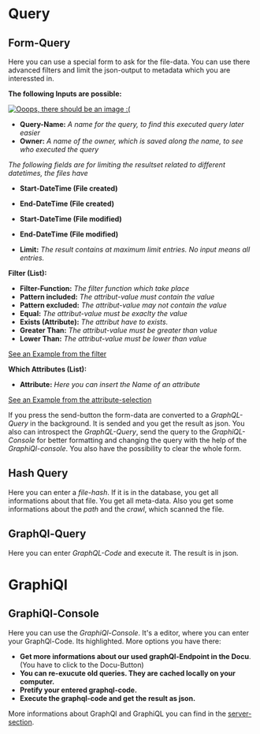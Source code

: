 # Query
## Form-Query
Here you can use a special form to ask for the file-data. You can use there advanced filters and limit the json-output to metadata which you are interessted in.

**The following Inputs are possible:**

[![Ooops, there should be an image :(](https://raw.githubusercontent.com/amos-project2/metadata-hub/develop/documentation/images/webui/webui-form-example.png)](https://raw.githubusercontent.com/amos-project2/metadata-hub/develop/documentation/images/webui/webui-form-example.png)

* **Query-Name:** _A name for the query, to find this executed query later easier_
* **Owner:** _A name of the owner, which is saved along the name, to see who executed the query_

_The following fields are for limiting the resultset related to different datetimes, the files have_
* **Start-DateTime (File created)**
* **End-DateTime (File created)**
* **Start-DateTime (File modified)**
* **End-DateTime (File modified)**

* **Limit:** _The result contains at maximum limit entries. No input means all entries._

**Filter (List):**

* **Filter-Function:** _The filter function which take place_
 * **Pattern included:** _The attribut-value must contain the value_
 * **Pattern excluded:** _The attribut-value may not contain the value_
 * **Equal:** _The attribut-value must be exaclty the value_
 * **Exists (Attribute):** _The attribut have to exists._
 * **Greater Than:** _The attribut-value must be greater than value_
 * **Lower Than:** _The attribut-value must be lower than value_

[See an Example from the filter](https://raw.githubusercontent.com/amos-project2/metadata-hub/develop/documentation/gifs/webui/filter-webui.gif)

**Which Attributes (List):**

* **Attribute:** _Here you can insert the Name of an attribute_

[See an Example from the attribute-selection](https://raw.githubusercontent.com/amos-project2/metadata-hub/develop/documentation/gifs/webui/which-attributes.gif)


If you press the send-button the form-data are converted to a _GraphQL-Query_ in the background. It is sended and you get the result as json. You also can introspect the _GraphQL-Query_, send the query to the _GraphiQL-Console_ for better formatting and changing the query with the help of the _GraphiQl-console_. You also have the possibility to clear the whole form.


## Hash Query
Here you can enter a _file-hash_. If it is in the database, you get all informations about that file. You get all meta-data. Also you get some informations about the _path_ and the _crawl_, which scanned the file.

## GraphQl-Query
Here you can enter _GraphQL-Code_ and execute it. The result is in json.

# GraphiQl
## GraphiQl-Console
Here you can use the _GraphiQl-Console_. It's a editor, where you can enter your GraphQl-Code. Its highlighted.
More options you have there:
* **Get more informations about our used graphQl-Endpoint in the Docu**. (You have to click to the Docu-Button)
* **You can re-exucute old queries. They are cached locally on your computer.**
* **Pretify your entered graphql-code.**
* **Execute the graphql-code and get the result as json.**

More informations about GraphQl and GraphiQL you can find in the [server-section](https://github.com/amos-project2/metadata-hub/wiki/Server).
